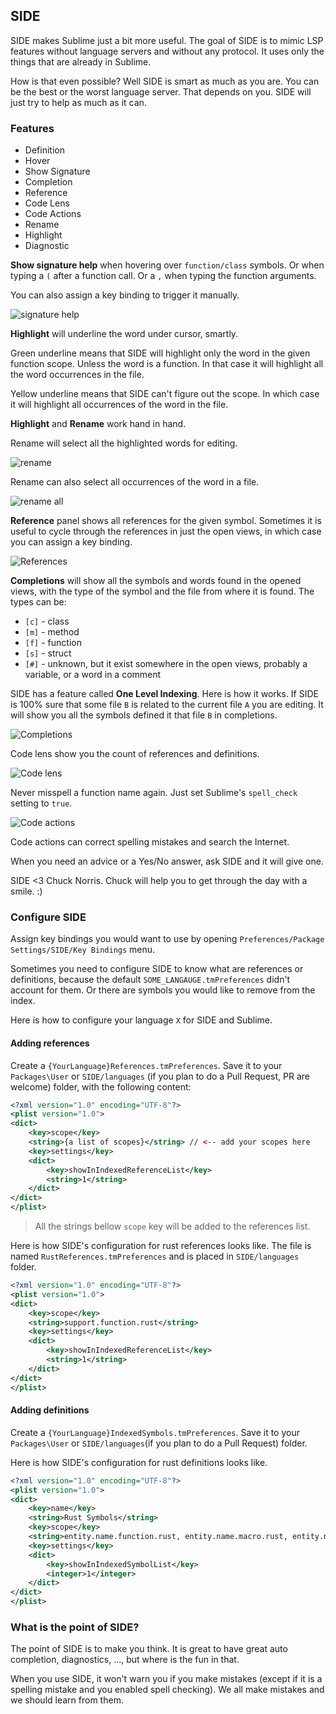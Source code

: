 ## SIDE 

SIDE makes Sublime just a bit more useful.
The goal of SIDE is to mimic LSP features without language servers and without any protocol. It uses only the things that are already in Sublime.

How is that even possible?
Well SIDE is smart as much as you are. 
You can be the best or the worst language server. That depends on you. 
SIDE will just try to help as much as it can.

### Features
* Definition
* Hover
* Show Signature
* Completion
* Reference
* Code Lens
* Code Actions
* Rename
* Highlight
* Diagnostic

**Show signature help** when hovering over `function/class` symbols. 
Or when typing a `(` after a function call.
Or a `,` when typing the function arguments. 

You can also assign a key binding to trigger it manually.

![signature help](img/signature.png)

**Highlight** will underline the word under cursor, smartly. 

Green underline means that SIDE will highlight only the word in the given function scope. 
Unless the word is a function. In that case it will highlight all the word occurrences in the file.

Yellow underline means that SIDE can't figure out the scope.
In which case it will highlight all occurrences of the word in the file.

**Highlight** and **Rename** work hand in hand.

Rename will select all the highlighted words for editing.

![rename](img/rename.png)

Rename can also select all occurrences of the word in a file. 

![rename all](img/rename_all.png)

**Reference** panel shows all references for the given symbol. 
Sometimes it is useful to cycle through the references in just the open views, in which case you can assign a key binding.   

![References](img/references.png)

**Completions** will show all the symbols and words found in the opened views, with the type of the symbol and the file from where it is found. The types can be:
* `[c]` - class
* `[m]` - method
* `[f]` - function
* `[s]` - struct
* `[#]` - unknown, but it exist somewhere in the open views, probably a variable, or a word in a comment

SIDE has a feature called **One Level Indexing**. Here is how it works.
If SIDE is 100% sure that some file `B` is related to the current file `A` you are editing.
It will show you all the symbols defined it that file `B` in completions. 

![Completions](img/completions.png)

Code lens show you the count of references and definitions.

![Code lens](img/codelens.png)

Never misspell a function name again. Just set Sublime's `spell_check` setting to `true`. 

![Code actions](img/codeactions.png)

Code actions can correct spelling mistakes and search the Internet.

When you need an advice or a Yes/No answer, ask SIDE and it will give one. 

SIDE <3 Chuck Norris. Chuck will help you to get through the day with a smile. :)

### Configure SIDE

Assign key bindings you would want to use by opening `Preferences/Package Settings/SIDE/Key Bindings` menu.

Sometimes you need to configure SIDE to know what are references or definitions, because the default `SOME_LANGAUGE.tmPreferences` didn't account for them. 
Or there are symbols you would like to remove from the index. 

Here is how to configure your language `X` for SIDE and Sublime. 

#### Adding references

Create a `{YourLanguage}References.tmPreferences`. 
Save it to your `Packages\User` or `SIDE/languages` (if you plan to do a Pull Request, PR are welcome) folder, with the following content:

```xml
<?xml version="1.0" encoding="UTF-8"?>
<plist version="1.0">
<dict>
	<key>scope</key>
	<string>{a list of scopes}</string> // <-- add your scopes here
	<key>settings</key>
	<dict>
		<key>showInIndexedReferenceList</key>
		<string>1</string>
	</dict>
</dict>
</plist>
```
> All the strings bellow `scope` key will be added to the references list. 

Here is how SIDE's configuration for rust references looks like. The file is named `RustReferences.tmPreferences` and is placed in `SIDE/languages` folder.

```xml
<?xml version="1.0" encoding="UTF-8"?>
<plist version="1.0">
<dict>
	<key>scope</key>
	<string>support.function.rust</string>
	<key>settings</key>
	<dict>
		<key>showInIndexedReferenceList</key>
		<string>1</string>
	</dict>
</dict>
</plist>
```

#### Adding definitions 

Create a `{YourLanguage}IndexedSymbols.tmPreferences`. Save it to your `Packages\User` or `SIDE/languages`(if you plan to do a Pull Request) folder.

Here is how SIDE's configuration for rust definitions looks like.

```xml
<?xml version="1.0" encoding="UTF-8"?>
<plist version="1.0">
<dict>
	<key>name</key>
	<string>Rust Symbols</string>
	<key>scope</key>
	<string>entity.name.function.rust, entity.name.macro.rust, entity.name.struct.rust, entity.name.enum.rust, entity.name.module.rust, entity.name.type.rust, entity.name.impl.rust, entity.name.trait.rust</string>
	<key>settings</key>
	<dict>
		<key>showInIndexedSymbolList</key>
		<integer>1</integer>
	</dict>
</dict>
</plist>
```

### What is the point of SIDE?

The point of SIDE is to make you think. It is great to have great auto completion, diagnostics, ..., but where is the fun in that.

When you use SIDE, it won't warn you if you make mistakes (except if it is a spelling mistake and you enabled spell checking). We all make mistakes and we should learn from them.
